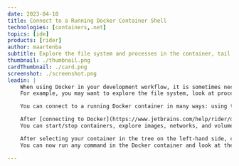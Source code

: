 ```yaml
---
date: 2023-04-10
title: Connect to a Running Docker Container Shell
technologies: [containers,.net]
topics: [ide]
products: [rider]
author: maartenba
subtitle: Explore the file system and processes in the container, tail a log file, and more.
thumbnail: ./thumbnail.png
cardThumbnail: ./card.png
screenshot: ./screenshot.png
leadin: |
    When using Docker in your development workflow, it is sometimes necessary to connect to a running Docker container to perform critical tasks or troubleshoot issues.
    For example, you may want to explore the file system, look at processes running in the container, tail a log file in the container, and more.

    You can connect to a running Docker container in many ways: using the `docker attach` command, using `docker exec`, or (surprise!) with the click of a button in the IDE!

    After [connecting to Docker](https://www.jetbrains.com/help/rider/docker.html#connect_to_docker), the **Services** tool window gives you access to all functionality around Docker.
    You can start/stop containers, explore images, networks, and volumes, inspect a container's environment variables, expose ports, [and much more](https://blog.jetbrains.com/dotnet/2019/05/21/containers-images-introduction-docker-rider/).

    After selecting your container in the tree on the left-hand side, clicking the **Terminal** button will open a terminal inside the container and lets you work with it interactively.
    You can now run any command in the Docker container and look at the results.

---
```

